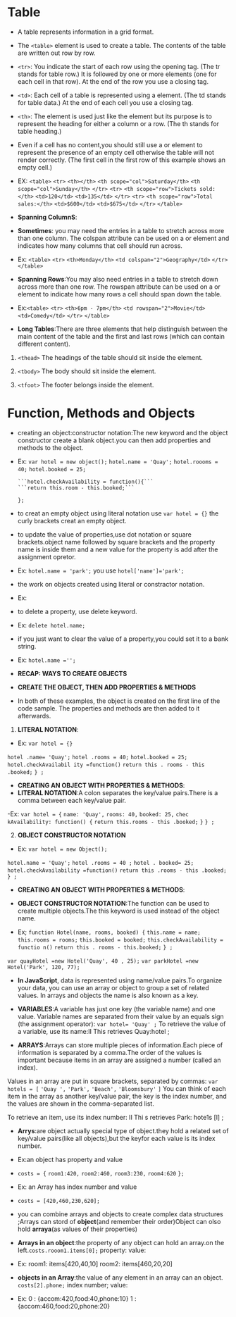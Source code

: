 
# Table

- A table represents information in a grid format.
- The ```<table>``` element is used to create a table. The contents of the table are written out row by row.

- ```<tr>```: You indicate the start of each row using the opening <tr> tag. (The tr stands for table row.) It is followed by one or more <td> elements (one for each cell in that row). At the end of the row you use a closing </tr> tag.

- ```<td>```: Each cell of a table is represented using a <td> element. (The td stands for table data.) At the end of each cell you use a closing </td> tag.

- ```<th>```: The <th> element is used just like the <td> element but its purpose is to represent the heading for either a column or a row. (The th stands for table heading.)

- Even if a cell has no content,you should still use a <td> or <th> element to represent the presence of an empty cell otherwise the table will not render correctly. (The first cell in the first row of this example shows an empty cell.)

- EX: ```<table>```
```<tr>```
```<th></th>```
```<th scope="col">Saturday</th>```
```<th scope="col">Sunday</th>```
```</tr>```
```<tr>```
```<th scope="row">Tickets sold:</th>```
```<td>120</td>```
```<td>135</td>```
```</tr>```
```<tr>```
```<th scope="row">Total sales:</th>```
```<td>$600</td>```
```<td>$675</td>```
```</tr>```
```</table>```

- **Spanning ColumnS**:

- **Sometimes**: you may need the entries in a table to stretch across more than one column. The colspan attribute can be used on a <th> or <td> element and indicates how many columns that cell should run across.

- Ex: ```<table>```
     ```<tr>```
     ```<th>Monday</th>```
     ```<td colspan="2">Geography</td>```
     ```</tr>```
     ```</table>```

- **Spanning Rows**:You may also need entries in a table to stretch down across more than one row. The rowspan attribute can be used on a <th> or <td> element to indicate how many rows a cell should span down the table.

- Ex:```<table>```
     ```<tr>```
     ```<th>6pm - 7pm</th>```
     ```<td rowspan="2">Movie</td>```
     ```<td>Comedy</td>```
     ```</tr>```
     ```</table>```

- **Long Tables**:There are three elements that help distinguish between the main content of the table and the first and last rows (which can contain different content).

1. ```<thead>``` The headings of the table should sit inside the <thead> element.

2. ```<tbody>``` The body should sit inside the <tbody> element.

3. ```<tfoot>``` The footer belongs inside the <tfoot> element.

# Function, Methods and Objects

- creating an object:constructor notation:The new keyword and the object constructor create a blank object.you can then add properties and methods to the object.

- Ex: ```var hotel = new object();```
      ```hotel.name = 'Quay';```
      ```hotel.roooms = 40;```
      ```hotel.booked = 25;```

      ```hotel.checkAvailability = function(){```
      ```return this.room - this.booked;```
    ```};```

- to creat an empty object using literal notation use 
 ```var hotel = {}``` the curly brackets creat an empty object.

 - to update the value of properties,use dot notation or square brackets.object name followed by square brackets and the property name is inside them and a new value for the property is add after the assignment opretor.
 - Ex: ```hotel.name = 'park';```    you use
       ```hotel['name']='park';```
 
 - the work on objects created using literal or constractor notation.
 - Ex: 
 
- to delete a property, use delete keyword.
- Ex: ```delete hotel.name;```

- if you just want to clear the value of a property,you could set it to a bank string.
- Ex: ```hotel.name ='';```

- **RECAP: WAYS TO CREATE OBJECTS**

- **CREATE THE OBJECT, THEN ADD PROPERTIES & METHODS**

- In both of these examples, the object is created on
the first line of the code sample. The properties and
methods are then added to it afterwards.

1. **LITERAL NOTATION**:

- Ex: 
```var hotel = {}```

```hotel .name= 'Quay';```
```hotel .rooms = 40;```
```hotel.booked = 25;```
```hotel.checkAvailabil ity =function()```
```return this . rooms - this .booked;```
```} ;```

- **CREATING AN OBJECT WITH PROPERTIES & METHODS**:
- **LITERAL NOTATION**:A colon separates the key/value pairs.There is a comma between each key/value pair.

-Ex: 
```var hotel = {```
```name: 'Quay',```
```rooms: 40,```
```booked: 25,```
```chec kAvailability: function() {```
```return this.rooms - this .booked;```
```}```
```} ;```

2. **OBJECT CONSTRUCTOR NOTATION**
- Ex:
```var hotel = new Object();```

```hotel.name = 'Quay';```
```hotel .rooms = 40 ;```
```hotel . booked= 25;```
```hotel.checkAvailability =function()```
```return this .rooms - this .booked;```
```} ;```

- **CREATING AN OBJECT WITH PROPERTIES & METHODS**:
- **OBJECT CONSTRUCTOR NOTATION**:The function can be used to create multiple objects.The this keyword is used instead of the object name.

- Ex; 
```function Hotel(name, rooms, booked) {```
```this.name = name;```
```this.rooms = rooms;```
```this.booked = booked;```
```this.checkAvailability = functio n()```
```return this . rooms - this.booked;```
```} ;```

```var quayHotel =new Hotel('Quay', 40 , 25);```
```var parkHotel =new Hotel('Park', 120, 77);```

- **In JavaScript**, data is represented using name/value pairs.To organize your data, you can use an array or object to group a set of related values. In arrays and objects the name is also known as a key.

- **VARIABLES**:A variable has just one key (the variable name) and one value.
Variable names are separated from their value by an equals sign (the assignment operator):
```var hotel= 'Quay' ;```
To retrieve the value of a variable, use its name:II This retrieves Quay:hotel ;

- **ARRAYS**:Arrays can store multiple pieces of information.Each piece of information is separated by a comma.The order of the values is important because items
in an array are assigned a number (called an index).

Values in an array are put in square brackets, separated by commas:
```var hotels = [```
```'Quay ',```
```'Park',```
```'Beach',```
```'Bloomsbury'```
```]```
You can think of each item in the array as another
key/value pair, the key is the index number, and the
values are shown in the comma-separated list.

To retrieve an item, use its index number:
II Thi s retrieves Park:
hote1s [l] ;

- **Arrys**:are object actually special type of object.they hold a related set of key/value pairs(like all objects),but the keyfor each value is its index number.

- Ex:an object has property and value
- ```costs = {```
  ```room1:420,```
  ```room2:460,```
  ```room3:230,```
  ```room4:620```
```};```

- Ex: an Array has index number and value

- ```costs = [420,460,230,620];```

- you can combine arrays and objects to create complex data structures ;Arrays can stord of **object**(and remember their order)Object can olso hold **arraya**(as values of their properties)

- **Arrays in an object**:the property of any object can hold an array.on the left.```costs.rooom1.items[0];``` 
      property:     value:
- Ex: room1:       items[420,40,10]
      room2:       items[460,20,20]

-  **objects in an Array**:the value of any element in an array can an object. ```costs[2].phone;```
      index number;    value:
- Ex:     0  :   {accom:420,food:40,phone:10}
          1  :   {accom:460,food:20,phone:20}

